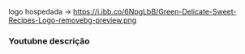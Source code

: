 logo hospedada -> https://i.ibb.co/6NpgLbB/Green-Delicate-Sweet-Recipes-Logo-removebg-preview.png

### Youtubne descrição